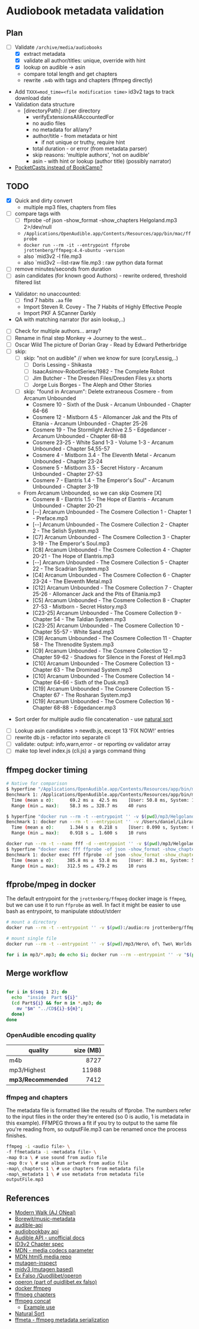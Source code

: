 # Audiobook metadata validation

## Plan

- [ ] Validate `/archive/media/audiobooks`
  - [x] extract metadata
  - [x] validate all author/titles: unique, override with hint
  - [x] lookup on audible -> asin
  - compare total length and get chapters
  - rewrite `.m4b` with tags and chapters (ffmpeg directly)
- Add `TXXX=mod_time=<file modification time>` id3v2 tags to track download date
- Validation data structure
  - [directoryPath]: // per directory
    - verifyExtensionsAllAccountedFor
    - no audio files
    - no metadata for all/any?
    - author/title - from metadata or hint
      - if not unique or truthy, require hint
    - total duration - or error (from metadata parser)
    - skip reasons:  'multiple authors', 'not on audible'
    - asin - with hint or lookup (author title) (possibly narrator)
- [PocketCasts instead of BookCamp?](https://github.com/kentcdodds/podcastify-dir)

## TODO

- [x] Quick and dirty convert
  - multiple mp3 files, chapters from files
- [ ] compare tags with
  - [ ] ffprobe -of json -show_format -show_chapters Helgoland.mp3  2>/dev/null
  - `/Applications/OpenAudible.app/Contents/Resources/app/bin/mac/ffprobe`
  - `docker run --rm -it --entrypoint ffprobe jrottenberg/ffmpeg:4.4-ubuntu -version`
  - also `mid3v2 -l file.mp3
  - also `mid3v2 --list-raw file.mp3 : raw python data format
- [ ] remove minutes/seconds from duration
- [ ] asin candidates (for known good Authors) - rewrite ordered, threshold filtered list
- Validator: no unaccounted:
  - [ ] find 7 habits `.aa` file
  - Import Steven R. Covey - The 7 Habits of Highly Effective People
  - Import PKF A SCanner Darkly
- QA with matching narrator (for asin lookup,..)
- [ ] Check for multiple authors... array?
- [ ] Rename in final step Monkey -> Journey to the west...
- [ ] Oscar Wild The picture of Dorian Gray - Read by Edward Petherbridge
- [ ] skip:
  - [ ] skip: "not on audible"  // when we know for sure (cory/Lessig,..)
    - [ ] Doris Lessing - Shikasta
    - [ ] IsaacAsimov-RobotSeries/1982 - The Complete Robot
    - [ ] Jim Butcher - The Dresden Files/Dresden Files y.x shorts
    - [ ] Jorge Luis Borges - The Aleph and Other Stories
  - [ ] skip: "found in Arcanum": Delete extraneous Cosmere - from Arcanum Unbounded
    - Cosmere 10 - Sixth of the Dusk - Arcanum Unbounded - Chapter 64-66
    - Cosmere 12 - Mistborn 4.5 - Allomancer Jak and the Pits of Eltania - Arcanum Unbounded - Chapter 25-26
    - Cosmere 19 - The Stormlight Archive 2.5 - Edgedancer - Arcanum Unbounded - Chapter 68-88
    - Cosmere 23-25 - White Sand 1-3 - Volume 1-3 - Arcanum Unbounded - Chapter 54,55-57
    - Cosmere 4 - Mistborn 3.4 - The Eleventh Metal - Arcanum Unbounded - Chapter 23-24
    - Cosmere 5 - Mistborn 3.5 - Secret History - Arcanum Unbounded - Chapter 27-53
    - Cosmere 7 - Elantris 1.4 - The Emperor's Soul" - Arcanum Unbounded - Chapter 3-19
  - From Arcanum Unbounded, so we can skip Cosmere [X]
    - Cosmere 8 - Elantris 1.5 - The Hope of Elantris - Arcanum Unbounded - Chapter 20-21
    - [--] Arcanum Unbounded - The Cosmere Collection 1 - Chapter 1 - Preface.mp3
    - [--] Arcanum Unbounded - The Cosmere Collection 2 - Chapter 2 - The Selish System.mp3
    - [C7] Arcanum Unbounded - The Cosmere Collection 3 - Chapter 3-19 - The Emperor's Soul.mp3
    - [C8] Arcanum Unbounded - The Cosmere Collection 4 - Chapter 20-21 - The Hope of Elantris.mp3
    - [--] Arcanum Unbounded - The Cosmere Collection 5 - Chapter 22 - The Scadrian System.mp3
    - [C4] Arcanum Unbounded - The Cosmere Collection 6 - Chapter 23-24 - The Eleventh Metal.mp3
    - [C12] Arcanum Unbounded - The Cosmere Collection 7 - Chapter 25-26 - Allomancer Jack and the Pits of Eltania.mp3
    - [C5] Arcanum Unbounded - The Cosmere Collection 8 - Chapter 27-53 - Mistborn - Secret History.mp3
    - [C23-25] Arcanum Unbounded - The Cosmere Collection 9 - Chapter 54 - The Taldian System.mp3
    - [C23-25] Arcanum Unbounded - The Cosmere Collection 10 - Chapter 55-57 - White Sand.mp3
    - [C9] Arcanum Unbounded - The Cosmere Collection 11 - Chapter 58 - The Threnodite System.mp3
    - [C9] Arcanum Unbounded - The Cosmere Collection 12 - Chapter 59-62 - Shadows for Silence in the Forest of Hell.mp3
    - [C10] Arcanum Unbounded - The Cosmere Collection 13 - Chapter 63 - The Drominad System.mp3
    - [C10] Arcanum Unbounded - The Cosmere Collection 14 - Chapter 64-66 - Sixth of the Dusk.mp3
    - [C19] Arcanum Unbounded - The Cosmere Collection 15 - Chapter 67 - The Rosharan System.mp3
    - [C19] Arcanum Unbounded - The Cosmere Collection 16 - Chapter 68-88 - Edgedancer.mp3
- Sort order for multiple audio file concatenation - use [natural sort](https://github.com/snovakovic/fast-sort)
- [ ] Lookup asin candidates > newdb.js, except 13 'FIX NOW!' entries
- [ ] rewrite db.js - refactor into separate cli
- [ ] validate: output: info,warn,error - or reporting ov validator array
- [ ] make top level index.js (cli.js) a yargs command thing

## ffmpeg docker timing

```bash
# Native for comparison
$ hyperfine "/Applications/OpenAudible.app/Contents/Resources/app/bin/mac/ffprobe -of json -show_format -show_chapters ./mp3/Helgoland.mp3"
Benchmark 1: /Applications/OpenAudible.app/Contents/Resources/app/bin/mac/ffprobe -of json -show_format -show_chapters ./mp3/Helgoland.mp3
  Time (mean ± σ):      69.2 ms ±  42.5 ms    [User: 50.8 ms, System: 10.1 ms]
  Range (min … max):    58.3 ms … 328.7 ms    40 runs

$ hyperfine "docker run --rm -t --entrypoint '' -v $(pwd)/mp3/Helgoland.mp3:/audio/file:ro jrottenberg/ffmpeg:4.4-ubuntu bash -c 'ffprobe -of json -show_format -show_chapters /audio/file 2>/dev/null'"
Benchmark 1: docker run --rm -t --entrypoint '' -v /Users/daniel/Library/OpenAudible/mp3/Helgoland.mp3:/audio/file:ro jrottenberg/ffmpeg:4.4-ubuntu bash -c 'ffprobe -of json -show_format -show_chapters /audio/file 2>/dev/null'
  Time (mean ± σ):      1.344 s ±  0.218 s    [User: 0.090 s, System: 0.047 s]
  Range (min … max):    0.918 s …  1.600 s    10 runs

docker run --rm -t --name fff -d --entrypoint '' -v $(pwd)/mp3/Helgoland.mp3:/audio/file:ro jrottenberg/ffmpeg:4.4-ubuntu bash -c 'sleep 3600'
$ hyperfine "docker exec fff ffprobe -of json -show_format -show_chapters /audio/file"
Benchmark 1: docker exec fff ffprobe -of json -show_format -show_chapters /audio/file
  Time (mean ± σ):     385.8 ms ±  53.8 ms    [User: 88.3 ms, System: 51.1 ms]
  Range (min … max):   312.5 ms … 479.2 ms    10 runs

```

## ffprobe/mpeg in docker

The default entrypoint for the `jrottenberg/ffmpeg` docker image is `ffmpeg`, but we can use it to run `ffprobe` as well.
In fact it might be easier to use bash as entrypoint, to manipulate stdout/stderr

```bash
# mount a directory
docker run --rm -t --entrypoint '' -v $(pwd):/audio:ro jrottenberg/ffmpeg:4.4-ubuntu bash -c 'ffprobe -of json -show_format -show_chapters /audio/mp3/Hero\ of\ Two\ Worlds.mp3 2>/dev/null' | jq .format.duration

# mount single file
docker run --rm -t --entrypoint '' -v $(pwd)/mp3/Hero\ of\ Two\ Worlds.mp3:/audio/file:ro jrottenberg/ffmpeg:4.4-ubuntu bash -c 'ffprobe -of json -show_format -show_chapters /audio/file 2>/dev/null' | jq .format.duration

for i in mp3/*.mp3; do echo $i; docker run --rm --entrypoint '' -v "$(pwd)/$i":/audio/file:ro jrottenberg/ffmpeg:4.4-ubuntu bash -c 'ffprobe -of json -show_format -show_chapters /audio/file 2>/dev/null' | jq .format.duration; done

```

## Merge workflow

```bash

for i in $(seq 1 2); do 
  echo  "inside  Part ${i}"
  (cd Part${i} && for m in *.mp3; do 
    mv "$m" "../CD${i}-${m}"; 
  done)
done

```

### OpenAudible encoding quality

| quality             | size (MB) |
|---------------------|----------:|
| m4b                 |      8727 |
| mp3/Highest         |     11988 |
| **mp3/Recommended** |      7412 |

### ffmpeg and chapters

The metadata file is formatted like the results of ffprobe. The numbers refer to the input files in the order they're entered (so 0 is audio, 1 is metadata in this example). FFMPEG throws a fit if you try to output to the same file you're reading from, so outputFile.mp3 can be renamed once the process finishes.

```bash
ffmpeg -i <audio file> \
-f ffmetadata -i <metadata file> \
-map 0:a \ # use sound from audio file
-map 0:v \ # use album artwork from audio file
-map\_chapters 1 \ # use chapters from metadata file
-map\_metadata 1 \ # use metadata from metadata file
outputFile.mp3
```

## References

- [Modern Walk (AJ ONeal)](https://therootcompany.com/blog/fs-walk-for-node-js/)
- [Borewit/music-metadata](https://github.com/Borewit/music-metadata)
- [audible-api](https://github.com/book-tools/audible-api)
- [audiobookbay api](https://github.com/ValentinHLica/audiobookbay)
- [Audible API - unofficial docs](https://audible.readthedocs.io/en/latest/misc/external_api.html#products)
- [ID3v2 Chapter spec](https://id3.org/id3v2-chapters-1.0)
- [MDN - media codecs parameter](https://developer.mozilla.org/en-US/docs/Web/Media/Formats/codecs_parameter)
- [MDN html5 media repo](https://github.com/mdn/learning-area/tree/main/html/multimedia-and-embedding)
- [mutagen-inspect](https://mutagen.readthedocs.io/en/latest/man/mutagen-inspect.html)
- [midv3 (mutagen based)](https://mutagen.readthedocs.io/en/latest/man/mid3v2.html)
- [Ex Falso /Quodlibet/operon](https://quodlibet.readthedocs.io/en/latest/guide/commands/exfalso.html)
- [operon (part of quidlibet.ex falso)](https://quodlibet.readthedocs.io/en/latest/guide/commands/operon.html)
- [docker ffmpeg](https://github.com/jrottenberg/ffmpeg)
- [ffmpeg chapters](https://ikyle.me/blog/2020/add-mp4-chapters-ffmpeg)
- [ffmpeg concat](https://trac.ffmpeg.org/wiki/Concatenate)
  - [Example use](https://www.reddit.com/r/ffmpeg/comments/nyfx7a/is_there_a_correct_way_to_write_chapters_to_a_mp3/)
- [Natural Sort](https://github.com/snovakovic/fast-sort)
- [ffmeta - ffmpeg metadata serialization](https://github.com/FedericoCarboni/ffmeta)
